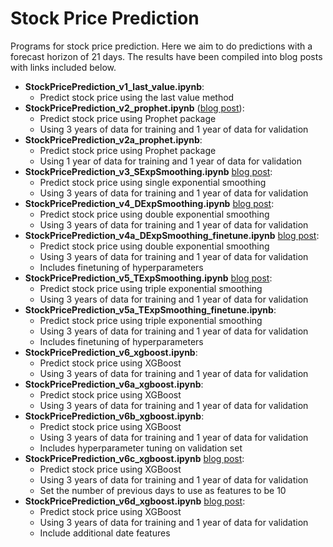 # Stock Price Prediction
Programs for stock price prediction. 
Here we aim to do predictions with a forecast horizon of 21 days. The results have been compiled into blog posts with links included below.

* **StockPricePrediction_v1_last_value.ipynb**:
	* Predict stock price using the last value method
* **StockPricePrediction_v2_prophet.ipynb** ([blog post](https://towardsdatascience.com/forecasting-stock-prices-using-prophet-652b31fb564e)):
	* Predict stock price using Prophet package
	* Using 3 years of data for training and 1 year of data for validation
* **StockPricePrediction_v2a_prophet.ipynb**:
	* Predict stock price using Prophet package
	* Using 1 year of data for training and 1 year of data for validation
* **StockPricePrediction_v3_SExpSmoothing.ipynb** [blog post](https://medium.com/@ngyibin/forecasting-stock-prices-using-exponential-smoothing-b37dfe54e8e9):
	* Predict stock price using single exponential smoothing
	* Using 3 years of data for training and 1 year of data for validation
* **StockPricePrediction_v4_DExpSmoothing.ipynb** [blog post](https://medium.com/@ngyibin/forecasting-stock-prices-using-exponential-smoothing-b37dfe54e8e9):
	* Predict stock price using double exponential smoothing
	* Using 3 years of data for training and 1 year of data for validation
* **StockPricePrediction_v4a_DExpSmoothing_finetune.ipynb** [blog post](https://medium.com/@ngyibin/forecasting-stock-prices-using-exponential-smoothing-b37dfe54e8e9):
	* Predict stock price using double exponential smoothing
	* Using 3 years of data for training and 1 year of data for validation
	* Includes finetuning of hyperparameters
* **StockPricePrediction_v5_TExpSmoothing.ipynb** [blog post](https://medium.com/@ngyibin/forecasting-stock-prices-using-exponential-smoothing-b37dfe54e8e9):
	* Predict stock price using triple exponential smoothing
	* Using 3 years of data for training and 1 year of data for validation
* **StockPricePrediction_v5a_TExpSmoothing_finetune.ipynb**:
	* Predict stock price using triple exponential smoothing
	* Using 3 years of data for training and 1 year of data for validation
	* Includes finetuning of hyperparameters
* **StockPricePrediction_v6_xgboost.ipynb**:
	* Predict stock price using XGBoost
	* Using 3 years of data for training and 1 year of data for validation
* **StockPricePrediction_v6a_xgboost.ipynb**:
	* Predict stock price using XGBoost
	* Using 3 years of data for training and 1 year of data for validation
* **StockPricePrediction_v6b_xgboost.ipynb**:
	* Predict stock price using XGBoost
	* Using 3 years of data for training and 1 year of data for validation
	* Includes hyperparameter tuning on validation set
* **StockPricePrediction_v6c_xgboost.ipynb** [blog post](https://towardsdatascience.com/forecasting-stock-prices-using-xgboost-a-detailed-walk-through-7817c1ff536a):
	* Predict stock price using XGBoost
	* Using 3 years of data for training and 1 year of data for validation
	* Set the number of previous days to use as features to be 10
* **StockPricePrediction_v6d_xgboost.ipynb** [blog post](https://towardsdatascience.com/forecasting-stock-prices-using-xgboost-a-detailed-walk-through-7817c1ff536a):
	* Predict stock price using XGBoost
	* Using 3 years of data for training and 1 year of data for validation
	* Include additional date features
	



  
  
